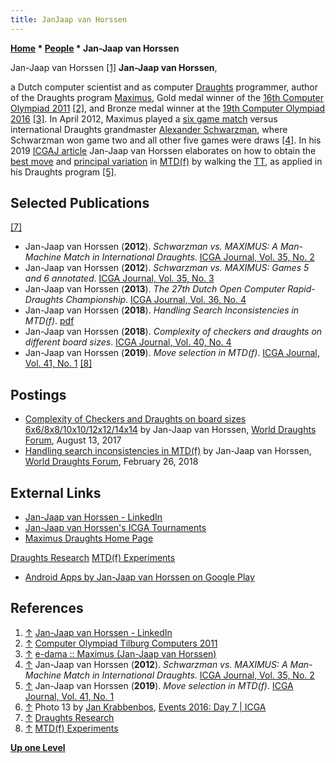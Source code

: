 ```yaml
---
title: JanJaap van Horssen
---
```

**[Home](Home "Home") \* [People](People "People") \* Jan-Jaap van Horssen**



 [](https://nl.linkedin.com/in/jan-jaap-van-horssen-86902126/nl-nl) Jan-Jaap van Horssen <a id="cite-note-1" href="#cite-ref-1">[1]</a> 
**Jan-Jaap van Horssen**,  

a Dutch computer scientist and as computer [Draughts](Draughts "Draughts") programmer, author of the Draughts program [Maximus](https://www.game-ai-forum.org/icga-tournaments/program.php?id=732), Gold medal winner of the [16th Computer Olympiad 2011](6th_Computer_Olympiad#Draughts "6th Computer Olympiad") <a id="cite-note-2" href="#cite-ref-2">[2]</a>, and Bronze medal winner at the [19th Computer Olympiad 2016](19th_Computer_Olympiad#Draughts "19th Computer Olympiad") <a id="cite-note-3" href="#cite-ref-3">[3]</a>. 
In April 2012, Maximus played a [six game match](https://en.wikipedia.org/wiki/International_draughts#Schwarzman_beat_Maximus_.282012.29) versus international Draughts grandmaster [Alexander Schwarzman](https://en.wikipedia.org/wiki/Alexander_Schwarzman), where Schwarzman won game two and all other five games were draws 
<a id="cite-note-4" href="#cite-ref-4">[4]</a>. 
In his 2019 [ICGAJ article](ICGA_Journal#41_1 "ICGA Journal") Jan-Jaap van Horssen elaborates on how to obtain the [best move](Best_Move "Best Move") and [principal variation](Principal_Variation "Principal Variation") in [MTD(f)](MTD(f) "MTD(f)") by walking the [TT](Transposition_Table "Transposition Table"), as applied in his Draughts program <a id="cite-note-5" href="#cite-ref-5">[5]</a>.



## Selected Publications


<a id="cite-note-7" href="#cite-ref-7">[7]</a>



* Jan-Jaap van Horssen (**2012**). *Schwarzman vs. MAXIMUS: A Man-Machine Match in International Draughts*. [ICGA Journal, Vol. 35, No. 2](ICGA_Journal#35_2 "ICGA Journal")
* Jan-Jaap van Horssen (**2012**). *Schwarzman vs. MAXIMUS: Games 5 and 6 annotated*. [ICGA Journal, Vol. 35, No. 3](ICGA_Journal#35_3 "ICGA Journal")
* Jan-Jaap van Horssen (**2013**). *The 27th Dutch Open Computer Rapid-Draughts Championship*. [ICGA Journal, Vol. 36, No. 4](ICGA_Journal#36_4 "ICGA Journal")
* Jan-Jaap van Horssen (**2018**). *Handling Search Inconsistencies in MTD(f)*. [pdf](https://jhorssen.home.xs4all.nl/Maximus/research/Handling%20Search%20Inconsistencies%20in%20MTDf.pdf)
* Jan-Jaap van Horssen (**2018**). *Complexity of checkers and draughts on different board sizes*. [ICGA Journal, Vol. 40, No. 4](ICGA_Journal#40_4 "ICGA Journal")
* Jan-Jaap van Horssen (**2019**). *Move selection in MTD(f)*. [ICGA Journal, Vol. 41, No. 1](ICGA_Journal#41_1 "ICGA Journal") <a id="cite-note-8" href="#cite-ref-8">[8]</a>


## Postings


* [Complexity of Checkers and Draughts on board sizes 6x6/8x8/10x10/12x12/14x14](http://laatste.info/bb3/viewtopic.php?f=53&t=7817) by Jan-Jaap van Horssen, [World Draughts Forum](http://laatste.info/bb3/viewforum.php?f=53), August 13, 2017
* [Handling search inconsistencies in MTD(f)](http://laatste.info/bb3/viewtopic.php?f=53&t=7903) by Jan-Jaap van Horssen, [World Draughts Forum](http://laatste.info/bb3/viewforum.php?f=53), February 26, 2018


## External Links


* [Jan-Jaap van Horssen - LinkedIn](https://nl.linkedin.com/in/jan-jaap-van-horssen-86902126/nl-nl)
* [Jan-Jaap van Horssen's ICGA Tournaments](https://www.game-ai-forum.org/icga-tournaments/person.php?id=794)
* [Maximus Draughts Home Page](https://jhorssen.home.xs4all.nl/Maximus/index.htm)


 [Draughts Research](https://jhorssen.home.xs4all.nl/Maximus/research/)
 [MTD(f) Experiments](https://jhorssen.home.xs4all.nl/Maximus/research/mtdf/index.htm)
* [Android Apps by Jan-Jaap van Horssen on Google Play](https://play.google.com/store/apps/developer?id=Jan-Jaap+van+Horssen&hl=en)


## References


1. <a id="cite-ref-1" href="#cite-note-1">↑</a> [Jan-Jaap van Horssen - LinkedIn](https://nl.linkedin.com/in/jan-jaap-van-horssen-86902126/nl-nl)
2. <a id="cite-ref-2" href="#cite-note-2">↑</a> [Computer Olympiad Tilburg Computers 2011](https://toernooibase.kndb.nl/opvraag/detailsper.php?taal=1&kl=46&se=12&Nr=11535&Id=2494&sortbui=1&rattab=r70&rattabe=se012)
3. <a id="cite-ref-3" href="#cite-note-3">↑</a> [e-dama :: Maximus (Jan-Jaap van Horssen)](https://e-dama.net/e/dama/arhiva_igrac.vm?id=12844&s=20)
4. <a id="cite-ref-4" href="#cite-note-4">↑</a> Jan-Jaap van Horssen (**2012**). *Schwarzman vs. MAXIMUS: A Man-Machine Match in International Draughts*. [ICGA Journal, Vol. 35, No. 2](ICGA_Journal#35_2 "ICGA Journal")
5. <a id="cite-ref-5" href="#cite-note-5">↑</a> Jan-Jaap van Horssen (**2019**). *Move selection in MTD(f)*. [ICGA Journal, Vol. 41, No. 1](ICGA_Journal#41_1 "ICGA Journal")
6. <a id="cite-ref-6" href="#cite-note-6">↑</a> Photo 13 by [Jan Krabbenbos](Jan_Krabbenbos "Jan Krabbenbos"), [Events 2016: Day 7 | ICGA](http://icga.org/?page_id=1930)
7. <a id="cite-ref-7" href="#cite-note-7">↑</a> [Draughts Research](https://jhorssen.home.xs4all.nl/Maximus/research/)
8. <a id="cite-ref-8" href="#cite-note-8">↑</a> [MTD(f) Experiments](https://jhorssen.home.xs4all.nl/Maximus/research/mtdf/index.htm)

**[Up one Level](People "People")**







 
